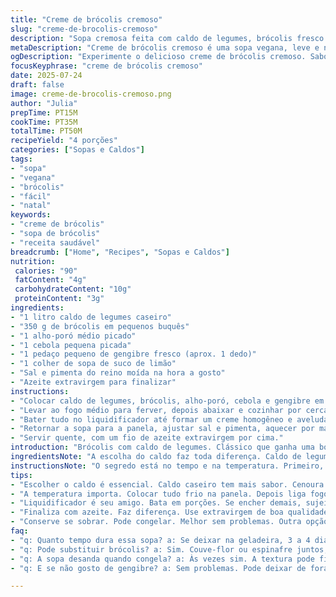 ```yaml
---
title: "Creme de brócolis cremoso"
slug: "creme-de-brocolis-cremoso"
description: "Sopa cremosa feita com caldo de legumes, brócolis fresco e alho-poró, com um toque de gengibre e limão para acentuar sabores. Sem lactose, sem glúten, vegana. Cozimento leve e rápido, textura aveludada após bater no liquidificador. Temperos simples como sal e pimenta do reino, e finalização com azeite extravirgem para aroma. Ingredientes comuns do Brasil, prática para dias frios. Ajuste fácil para mais ou menos cremosidade."
metaDescription: "Creme de brócolis cremoso é uma sopa vegana, leve e nutritiva, com sabores de gengibre e limão. Perfeita para dias frios."
ogDescription: "Experimente o delicioso creme de brócolis cremoso. Sabor leve e aconchegante. Ideal para aquecer em dias amenos."
focusKeyphrase: "creme de brócolis cremoso"
date: 2025-07-24
draft: false
image: creme-de-brocolis-cremoso.png
author: "Julia"
prepTime: PT15M
cookTime: PT35M
totalTime: PT50M
recipeYield: "4 porções"
categories: ["Sopas e Caldos"]
tags:
- "sopa"
- "vegana"
- "brócolis"
- "fácil"
- "natal"
keywords:
- "creme de brócolis"
- "sopa de brócolis"
- "receita saudável"
breadcrumb: ["Home", "Recipes", "Sopas e Caldos"]
nutrition: 
 calories: "90"
 fatContent: "4g"
 carbohydrateContent: "10g"
 proteinContent: "3g"
ingredients:
- "1 litro caldo de legumes caseiro"
- "350 g de brócolis em pequenos buquês"
- "1 alho-poró médio picado"
- "1 cebola pequena picada"
- "1 pedaço pequeno de gengibre fresco (aprox. 1 dedo)"
- "1 colher de sopa de suco de limão"
- "Sal e pimenta do reino moída na hora a gosto"
- "Azeite extravirgem para finalizar"
instructions:
- "Colocar caldo de legumes, brócolis, alho-poró, cebola e gengibre em uma panela grande."
- "Levar ao fogo médio para ferver, depois abaixar e cozinhar por cerca de 20 minutos ou até os vegetais ficarem macios."
- "Bater tudo no liquidificador até formar um creme homogêneo e aveludado."
- "Retornar a sopa para a panela, ajustar sal e pimenta, aquecer por mais 5 minutos e adicionar suco de limão."
- "Servir quente, com um fio de azeite extravirgem por cima."
introduction: "Brócolis com caldo de legumes. Clássico que ganha uma bola extra com gengibre e limão. Nada muito rebuscado. Só o que bate certo no inverno. Fica verde, cheiroso. Textura macia, aconchegante no prato. Passa longe daquelas sopas pesadas que grudam na boca. É leve, nutritiva, e limpa o paladar. O alho-poró entra aí pra dar toque sutil, quase adocicado, mas não rouba a cena. Fica saboroso sem complicação, com um jeito caseiro, daquele que minha avó aprovaria numa tarde fria. Caldo de legumes, sobrou daqueles de panela? Ótimo. Caseiro ou comprado, funciona bem. Dá para fazer rápido, sem pressa, com cuidado no ponto dos legumes. Bater tudo no liquidificador, devagar, para não perder o charme. Por cima, o azeite. Frio, para dar frescor. Tempera. Limão no fim, um golpe de frescor que não deixa ficar enjoativo. Rápido. Fácil. Vegetal que não se esconde. Também não está gritando. Está ali, na medida certa. Pra quem gosta de coisa branca demais: nem pensar. Verde é vida."
ingredientsNote: "A escolha do caldo faz toda diferença. Caldo de legumes caseiro, feito com cenoura, salsão e cebola, é melhor para um sabor mais natural, porém caldo industrial pode agilizar o processo. O brócolis deve estar fresco, cortado em pequenos buquês para cozinhar de forma uniforme. O alho-poró traz um aroma suave, substituindo a cebola tradicional e evitando sabores muito intensos. Gengibre fresco, só um pequeno pedaço, traz um toque diferente, picante e leve, que ajuda a cortar a doçura natural do alho-poró. O suco de limão é adicionado não no começo, mas só no final, para preservar a acidez e equilibrar o sabor da sopa. Sal e pimenta do reino são a base do tempero, sem exageros. O azeite extravirgem, usado na finalização, deve ser de boa qualidade, pois é ele que vai dar aquele perfume no prato e um acabamento sedoso. Se quiser variar, pode trocar o gengibre por noz-moscada, mas aí vai outro jeito."
instructionsNote: "O segredo está no tempo e na temperatura. Primeiro, colocar todos os vegetais e o caldo na panela fria, depois ligar o fogo médio. Isso ajuda a extrair sabor antes de ferver rápido. Deve começar a ferver e logo reduzir o fogo, para não cozinhar bruscamente. Gradualmente, os legumes amolecem, 20 minutos garantem que tudo esteja macio. Depois, o liquidificador entra em cena. Bata aos poucos, não encha muito para evitar acidentes. Quando já estiver quase tirando do forno, retorne à panela para um ajuste fino no tempero. O caldo pode precisar de mais sal, pimenta ou o toque final do limão. Mexa e deixe aquecer 5 minutos para incorporar o sabor. Na hora de servir, um fio de azeite por cima faz toda diferença, adiciona sabor e uma textura que fica marcada na boca. Fique atento à consistência, se estiver muito grosso, dá para adicionar um pouco de água quente para diluir. Use colher para testar, a sopa deve ser cremosa, mas não pastosa. Não é necessário coar, a textura deve continuar encorpada, sem pedaços, só lisinha. Se preferir, pode congelar sem problemas para outra hora."
tips:
- "Escolher o caldo é essencial. Caldo caseiro tem mais sabor. Cenoura e cebola, use. Industrializa rápido mas nem sempre é bom. O brócolis deve estar fresco, buquês pequenos. Garantir cozimento uniforme."
- "A temperatura importa. Colocar tudo frio na panela. Depois liga fogo médio. Evitar cozimento rápido. Ferver e reduzir o fogo logo. Isso evita legumes duros."
- "Liquidificador é seu amigo. Bata em porções. Se encher demais, sujeira. O creme deve ser lisinho. Se precisar, ajuste com mais água. É melhor que ficar grosso."
- "Finaliza com azeite. Faz diferença. Use extravirgem de boa qualidade. Um fio sobre a sopa no prato. Aroma e textura. Limão no final traz frescor. Esse ponto é fundamental."
- "Conserve se sobrar. Pode congelar. Melhor sem problemas. Outra opção é deixar na geladeira. Reaquecendo em fogo baixo. Ajuste os temperos antes de servir."
faq:
- "q: Quanto tempo dura essa sopa? a: Se deixar na geladeira, 3 a 4 dias. Congelada, até 1 mês. Certifique-se que está bem armazenada."
- "q: Pode substituir brócolis? a: Sim. Couve-flor ou espinafre juntos, boa opção. Troque conforme preferência. O sabor muda um pouco."
- "q: A sopa desanda quando congela? a: Às vezes sim. A textura pode ficar um pouco diferente. Misture bem ao reaquecer. Teste antes de servir."
- "q: E se não gosto de gengibre? a: Sem problemas. Pode deixar de fora. Use noz-moscada. Sabor diferente, mas ainda bom. Experimente."

---
```

